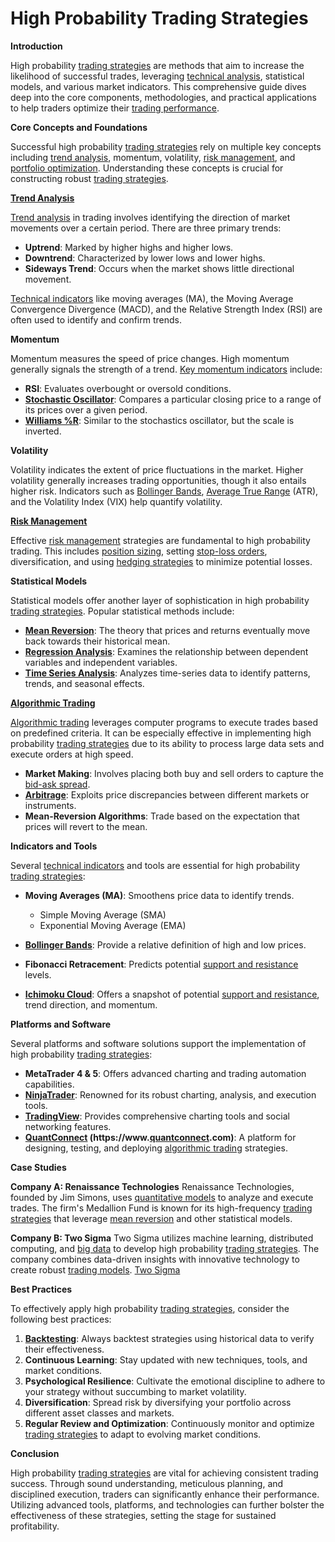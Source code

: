 # High Probability Trading Strategies

**Introduction**

High probability [trading strategies](../t/trading_strategies.md) are methods that aim to increase the likelihood of successful trades, leveraging [technical analysis](../t/technical_analysis.md), statistical models, and various market indicators. This comprehensive guide dives deep into the core components, methodologies, and practical applications to help traders optimize their [trading performance](../t/trading_performance.md).

**Core Concepts and Foundations**

Successful high probability [trading strategies](../t/trading_strategies.md) rely on multiple key concepts including [trend analysis](../t/trend_analysis.md), momentum, volatility, [risk management](../r/risk_management.md), and [portfolio optimization](../p/portfolio_optimization.md). Understanding these concepts is crucial for constructing robust [trading strategies](../t/trading_strategies.md).

**[Trend Analysis](../t/trend_analysis.md)**

[Trend analysis](../t/trend_analysis.md) in trading involves identifying the direction of market movements over a certain period. There are three primary trends:
- **Uptrend**: Marked by higher highs and higher lows.
- **Downtrend**: Characterized by lower lows and lower highs.
- **Sideways Trend**: Occurs when the market shows little directional movement.
 
[Technical indicators](../t/technical_indicators.md) like moving averages (MA), the Moving Average Convergence Divergence (MACD), and the Relative Strength Index (RSI) are often used to identify and confirm trends.

**Momentum**

Momentum measures the speed of price changes. High momentum generally signals the strength of a trend. [Key momentum indicators](../k/key_momentum_indicators.md) include:
- **RSI**: Evaluates overbought or oversold conditions.
- **[Stochastic Oscillator](../s/stochastic_oscillator.md)**: Compares a particular closing price to a range of its prices over a given period.
- **[Williams %R](../w/williams_%r.md)**: Similar to the stochastics oscillator, but the scale is inverted.

**Volatility**

Volatility indicates the extent of price fluctuations in the market. Higher volatility generally increases trading opportunities, though it also entails higher risk. Indicators such as [Bollinger Bands](../b/bollinger_bands.md), [Average True Range](../a/average_true_range_(atr).md) (ATR), and the Volatility Index (VIX) help quantify volatility.

**[Risk Management](../r/risk_management.md)**

Effective [risk management](../r/risk_management.md) strategies are fundamental to high probability trading. This includes [position sizing](../p/position_sizing.md), setting [stop-loss orders](../s/stop-loss_orders.md), diversification, and using [hedging strategies](../h/hedging_strategies.md) to minimize potential losses.

**Statistical Models**

Statistical models offer another layer of sophistication in high probability [trading strategies](../t/trading_strategies.md). Popular statistical methods include:

- **[Mean Reversion](../m/mean_reversion.md)**: The theory that prices and returns eventually move back towards their historical mean.
- **[Regression Analysis](../r/regression_analysis.md)**: Examines the relationship between dependent variables and independent variables.
- **[Time Series Analysis](../t/time_series_analysis.md)**: Analyzes time-series data to identify patterns, trends, and seasonal effects.

**[Algorithmic Trading](../a/algorithmic_trading.md)**

[Algorithmic trading](../a/algorithmic_trading.md) leverages computer programs to execute trades based on predefined criteria. It can be especially effective in implementing high probability [trading strategies](../t/trading_strategies.md) due to its ability to process large data sets and execute orders at high speed.

- **Market Making**: Involves placing both buy and sell orders to capture the [bid-ask spread](../b/bid-ask_spread.md).
- **[Arbitrage](../a/arbitrage.md)**: Exploits price discrepancies between different markets or instruments.
- **Mean-Reversion Algorithms**: Trade based on the expectation that prices will revert to the mean.

**Indicators and Tools**

Several [technical indicators](../t/technical_indicators.md) and tools are essential for high probability [trading strategies](../t/trading_strategies.md):

- **Moving Averages (MA)**: Smoothens price data to identify trends.
  - Simple Moving Average (SMA)
  - Exponential Moving Average (EMA)
  
- **[Bollinger Bands](../b/bollinger_bands.md)**: Provide a relative definition of high and low prices.
- **Fibonacci Retracement**: Predicts potential [support and resistance](../s/support_and_resistance.md) levels.
- **[Ichimoku Cloud](../i/ichimoku_cloud.md)**: Offers a snapshot of potential [support and resistance](../s/support_and_resistance.md), trend direction, and momentum.
  
**Platforms and Software**

Several platforms and software solutions support the implementation of high probability [trading strategies](../t/trading_strategies.md):

- **MetaTrader 4 & 5**: Offers advanced charting and trading automation capabilities.
- **[NinjaTrader](../n/ninjatrader.md)**: Renowned for its robust charting, analysis, and execution tools.
- **[TradingView](../t/tradingview.md)**: Provides comprehensive charting tools and social networking features.
- **[QuantConnect](../q/quantconnect.md) (https://www.[quantconnect](../q/quantconnect.md).com)**: A platform for designing, testing, and deploying [algorithmic trading](../a/algorithmic_trading.md) strategies.

**Case Studies**

**Company A: Renaissance Technologies**
Renaissance Technologies, founded by Jim Simons, uses [quantitative models](../q/quantitative_models.md) to analyze and execute trades. The firm's Medallion Fund is known for its high-frequency [trading strategies](../t/trading_strategies.md) that leverage [mean reversion](../m/mean_reversion.md) and other statistical models.

**Company B: Two Sigma**
Two Sigma utilizes machine learning, distributed computing, and [big data](../b/big_data_in_trading.md) to develop high probability [trading strategies](../t/trading_strategies.md). The company combines data-driven insights with innovative technology to create robust [trading models](../t/trading_models.md). [Two Sigma](https://www.twosigma.com)

**Best Practices**

To effectively apply high probability [trading strategies](../t/trading_strategies.md), consider the following best practices:

1. **[Backtesting](../b/backtesting.md)**: Always backtest strategies using historical data to verify their effectiveness.
2. **Continuous Learning**: Stay updated with new techniques, tools, and market conditions.
3. **Psychological Resilience**: Cultivate the emotional discipline to adhere to your strategy without succumbing to market volatility.
4. **Diversification**: Spread risk by diversifying your portfolio across different asset classes and markets.
5. **Regular Review and Optimization**: Continuously monitor and optimize [trading strategies](../t/trading_strategies.md) to adapt to evolving market conditions.

**Conclusion**

High probability [trading strategies](../t/trading_strategies.md) are vital for achieving consistent trading success. Through sound understanding, meticulous planning, and disciplined execution, traders can significantly enhance their performance. Utilizing advanced tools, platforms, and technologies can further bolster the effectiveness of these strategies, setting the stage for sustained profitability.


